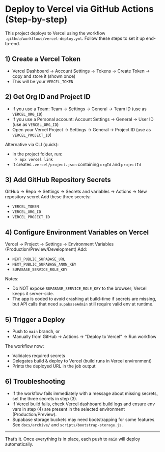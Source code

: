 # Deploy to Vercel via GitHub Actions (Step-by-step)

This project deploys to Vercel using the workflow `.github/workflows/vercel-deploy.yml`.
Follow these steps to set it up end-to-end.

## 1) Create a Vercel Token
- Vercel Dashboard → Account Settings → Tokens → Create Token → copy and store it (shown once)
- This will be your `VERCEL_TOKEN`

## 2) Get Org ID and Project ID
- If you use a Team: Team → Settings → General → Team ID (use as `VERCEL_ORG_ID`)
- If you use a Personal account: Account Settings → General → User ID (use as `VERCEL_ORG_ID`)
- Open your Vercel Project → Settings → General → Project ID (use as `VERCEL_PROJECT_ID`)

Alternative via CLI (quick):
- In the project folder, run:
  - `npx vercel link`
- It creates `.vercel/project.json` containing `orgId` and `projectId`

## 3) Add GitHub Repository Secrets
GitHub → Repo → Settings → Secrets and variables → Actions → New repository secret
Add these three secrets:
- `VERCEL_TOKEN`
- `VERCEL_ORG_ID`
- `VERCEL_PROJECT_ID`

## 4) Configure Environment Variables on Vercel
Vercel → Project → Settings → Environment Variables (Production/Preview/Development)
Add:
- `NEXT_PUBLIC_SUPABASE_URL`
- `NEXT_PUBLIC_SUPABASE_ANON_KEY`
- `SUPABASE_SERVICE_ROLE_KEY`

Notes:
- Do NOT expose `SUPABASE_SERVICE_ROLE_KEY` to the browser; Vercel keeps it server-side.
- The app is coded to avoid crashing at build-time if secrets are missing, but API calls that need `supabaseAdmin` still require valid env at runtime.

## 5) Trigger a Deploy
- Push to `main` branch, or
- Manually from GitHub → Actions → “Deploy to Vercel” → Run workflow

The workflow now:
- Validates required secrets
- Delegates build & deploy to Vercel (build runs in Vercel environment)
- Prints the deployed URL in the job output

## 6) Troubleshooting
- If the workflow fails immediately with a message about missing secrets, set the three secrets in step (3).
- If Vercel build fails, check Vercel dashboard build logs and ensure env vars in step (4) are present in the selected environment (Production/Preview).
- Supabase storage buckets may need bootstrapping for some features. See `docs/archive/` and `scripts/bootstrap-storage.js`.

---

That’s it. Once everything is in place, each push to `main` will deploy automatically.
